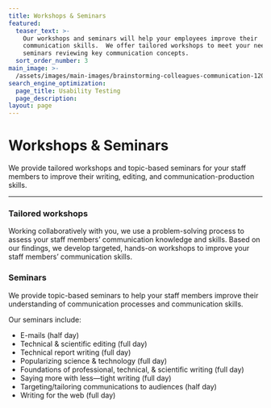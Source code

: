 ```yaml
---
title: Workshops & Seminars
featured:
  teaser_text: >-
    Our workshops and seminars will help your employees improve their
    communication skills.  We offer tailored workshops to meet your needs and
    seminars reviewing key communication concepts.
  sort_order_number: 3
main_image: >-
  /assets/images/main-images/brainstorming-colleagues-communication-1204649_Workshops_Seminars.jpg
search_engine_optimization:
  page_title: Usability Testing
  page_description:
layout: page
---
```


# Workshops & Seminars

We provide tailored workshops and topic-based seminars for your staff members to improve their writing, editing, and communication-production skills.

---

### Tailored workshops

Working collaboratively with you, we use a problem-solving process to assess your staff members’ communication knowledge and skills. Based on our findings, we develop targeted, hands-on workshops to improve your staff members’ communication skills.

### Seminars

We provide topic-based seminars to help your staff members improve their understanding of communication processes and communication skills.

Our seminars include:

* E-mails (half day)
* Technical & scientific editing (full day)
* Technical report writing (full day)
* Popularizing science & technology (full day)
* Foundations of professional, technical, & scientific writing (full day)
* Saying more with less—tight writing (full day)
* Targeting/tailoring communications to audiences (half day)
* Writing for the web (full day)

&nbsp;